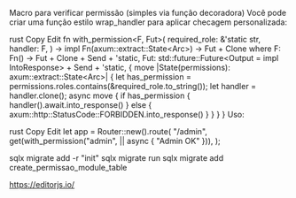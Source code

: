 

Macro para verificar permissão (simples via função decoradora)
Você pode criar uma função estilo wrap_handler para aplicar checagem personalizada:

rust
Copy
Edit
fn with_permission<F, Fut>(
    required_role: &'static str,
    handler: F,
) -> impl Fn(axum::extract::State<Arc<Permissions>>) -> Fut + Clone
where
    F: Fn() -> Fut + Clone + Send + 'static,
    Fut: std::future::Future<Output = impl IntoResponse> + Send + 'static,
{
    move |State(permissions): axum::extract::State<Arc<Permissions>>| {
        let has_permission = permissions.roles.contains(&required_role.to_string());
        let handler = handler.clone();
        async move {
            if has_permission {
                handler().await.into_response()
            } else {
                axum::http::StatusCode::FORBIDDEN.into_response()
            }
        }
    }
}
Uso:

rust
Copy
Edit
let app = Router::new().route(
    "/admin",
    get(with_permission("admin", || async { "Admin OK" })),
);






sqlx migrate add -r "init"
sqlx migrate run
sqlx migrate add create_permissao_module_table


https://editorjs.io/
